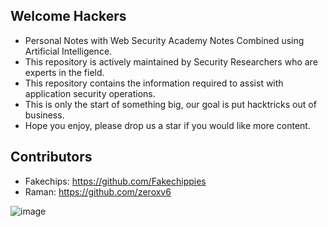 ## Welcome Hackers
- Personal Notes with Web Security Academy Notes Combined using Artificial Intelligence.
- This repository is actively maintained by Security Researchers who are experts in the field.
- This repository contains the information required to assist with application security operations.
- This is only the start of something big, our goal is put hacktricks out of business.
- Hope you enjoy, please drop us a star if you would like more content.

## Contributors
- Fakechips: https://github.com/Fakechippies
- Raman: https://github.com/zeroxv6

![image](https://github.com/user-attachments/assets/5fb062f3-9cf2-4127-b597-db64d5641913)


